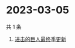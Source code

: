 # 2023-03-05

共 1 条

<!-- BEGIN ZHIHUSEARCH -->
<!-- 最后更新时间 Sun Mar 05 2023 06:08:50 GMT+0800 (China Standard Time) -->
1. [进击的巨人最终季更新](https://www.zhihu.com/search?q=进击的巨人最终季更新)
<!-- END ZHIHUSEARCH -->
